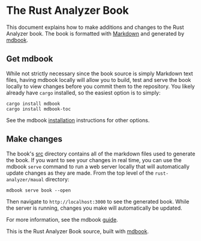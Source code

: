 # The Rust Analyzer Book

This document explains how to make additions and changes to the Rust Analyzer book. The book is formatted with
[Markdown](https://www.markdownguide.org) and generated by [mdbook](https://github.com/rust-lang/mdBook).

## Get mdbook

While not strictly necessary since the book source is simply Markdown text
files, having mdbook locally will allow you to build, test and serve the book
locally to view changes before you commit them to the repository. You likely
already have `cargo` installed, so the easiest option is to simply:

```shell
cargo install mdbook
cargo install mdbook-toc
```

See the mdbook [installation](https://github.com/rust-lang/mdBook#installation)
instructions for other options.

## Make changes

The book's
[src](https://github.com/rust-lang/rust-analyzer/tree/manual/book/src)
directory contains all of the markdown files used to generate the book. If you
want to see your changes in real time, you can use the mdbook `serve` command to
run a web server locally that will automatically update changes as they are
made. From the top level of the `rust-analyzer/maual` directory:

```shell
mdbook serve book --open
```

Then navigate to `http://localhost:3000` to see the generated book. While the
server is running, changes you make will automatically be updated.

For more information, see the mdbook
[guide](https://rust-lang.github.io/mdBook/).

This is the Rust Analyzer Book source, built with [mdbook](https://github.com/rust-lang/mdBook).
